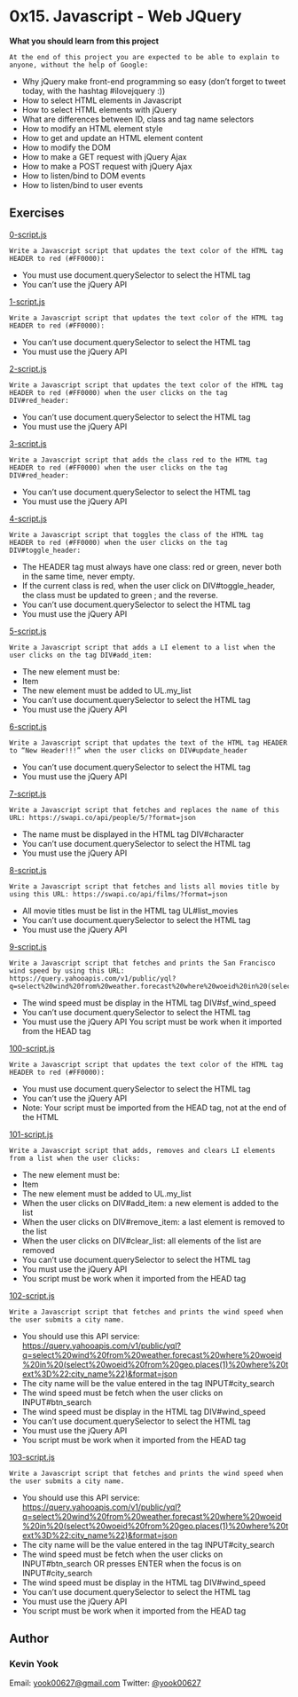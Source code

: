 # 0x15. Javascript - Web JQuery

**What you should learn from this project**

    At the end of this project you are expected to be able to explain to anyone, without the help of Google:

* Why jQuery make front-end programming so easy (don’t forget to tweet today, with the hashtag #ilovejquery :))
* How to select HTML elements in Javascript
* How to select HTML elements with jQuery
* What are differences between ID, class and tag name selectors
* How to modify an HTML element style
* How to get and update an HTML element content
* How to modify the DOM
* How to make a GET request with jQuery Ajax
* How to make a POST request with jQuery Ajax
* How to listen/bind to DOM events
* How to listen/bind to user events

## Exercises

[0-script.js](./0-script.js)
```
Write a Javascript script that updates the text color of the HTML tag HEADER to red (#FF0000):
```
* You must use document.querySelector to select the HTML tag
* You can’t use the jQuery API

[1-script.js](./1-script.js)
```
Write a Javascript script that updates the text color of the HTML tag HEADER to red (#FF0000):
```
* You can’t use document.querySelector to select the HTML tag
* You must use the jQuery API

[2-script.js](./2-script.js)
```
Write a Javascript script that updates the text color of the HTML tag HEADER to red (#FF0000) when the user clicks on the tag DIV#red_header:
```
* You can’t use document.querySelector to select the HTML tag
* You must use the jQuery API

[3-script.js](./3-script.js)
```
Write a Javascript script that adds the class red to the HTML tag HEADER to red (#FF0000) when the user clicks on the tag DIV#red_header:
```
* You can’t use document.querySelector to select the HTML tag
* You must use the jQuery API

[4-script.js](./4-script.js)
```
Write a Javascript script that toggles the class of the HTML tag HEADER to red (#FF0000) when the user clicks on the tag DIV#toggle_header:
```
* The HEADER tag must always have one class: red or green, never both in the same time, never empty.
* If the current class is red, when the user click on DIV#toggle_header, the class must be updated to green ; and the reverse.
* You can’t use document.querySelector to select the HTML tag
* You must use the jQuery API

[5-script.js](./5-script.js)
```
Write a Javascript script that adds a LI element to a list when the user clicks on the tag DIV#add_item:
```
* The new element must be: <li>Item</li>
* The new element must be added to UL.my_list
* You can’t use document.querySelector to select the HTML tag
* You must use the jQuery API

[6-script.js](./6-script.js)
```
Write a Javascript script that updates the text of the HTML tag HEADER to “New Header!!!” when the user clicks on DIV#update_header
```
* You can’t use document.querySelector to select the HTML tag
* You must use the jQuery API

[7-script.js](./7-script.js)
```
Write a Javascript script that fetches and replaces the name of this URL: https://swapi.co/api/people/5/?format=json
```
* The name must be displayed in the HTML tag DIV#character
* You can’t use document.querySelector to select the HTML tag
* You must use the jQuery API

[8-script.js](./8-script.js)
```
Write a Javascript script that fetches and lists all movies title by using this URL: https://swapi.co/api/films/?format=json
```
* All movie titles must be list in the HTML tag UL#list_movies
* You can’t use document.querySelector to select the HTML tag
* You must use the jQuery API

[9-script.js](./9-script.js)
```
Write a Javascript script that fetches and prints the San Francisco wind speed by using this URL: https://query.yahooapis.com/v1/public/yql?q=select%20wind%20from%20weather.forecast%20where%20woeid%20in%20(select%20woeid%20from%20geo.places(1)%20where%20text%3D%22San%20Francisco%2C%20CA%22)&format=json
```
* The wind speed must be display in the HTML tag DIV#sf_wind_speed
* You can’t use document.querySelector to select the HTML tag
* You must use the jQuery API You script must be work when it imported from the HEAD tag

[100-script.js](./100-script.js)
```
Write a Javascript script that updates the text color of the HTML tag HEADER to red (#FF0000):
```
* You must use document.querySelector to select the HTML tag
* You can’t use the jQuery API
* Note: Your script must be imported from the HEAD tag, not at the end of the HTML

[101-script.js](./101-script.js)
```
Write a Javascript script that adds, removes and clears LI elements from a list when the user clicks:
```
* The new element must be: <li>Item</li>
* The new element must be added to UL.my_list
* When the user clicks on DIV#add_item: a new element is added to the list
* When the user clicks on DIV#remove_item: a last element is removed to the list
* When the user clicks on DIV#clear_list: all elements of the list are removed
* You can’t use document.querySelector to select the HTML tag
* You must use the jQuery API
* You script must be work when it imported from the HEAD tag

[102-script.js](./102-script.js)
```
Write a Javascript script that fetches and prints the wind speed when the user submits a city name.
```
* You should use this API service: https://query.yahooapis.com/v1/public/yql?q=select%20wind%20from%20weather.forecast%20where%20woeid%20in%20(select%20woeid%20from%20geo.places(1)%20where%20text%3D%22:city_name%22)&format=json 
* The city name will be the value entered in the tag INPUT#city_search
* The wind speed must be fetch when the user clicks on INPUT#btn_search
* The wind speed must be display in the HTML tag DIV#wind_speed
* You can’t use document.querySelector to select the HTML tag
* You must use the jQuery API
* You script must be work when it imported from the HEAD tag

[103-script.js](./103-script.js)
```
Write a Javascript script that fetches and prints the wind speed when the user submits a city name.
```
* You should use this API service: https://query.yahooapis.com/v1/public/yql?q=select%20wind%20from%20weather.forecast%20where%20woeid%20in%20(select%20woeid%20from%20geo.places(1)%20where%20text%3D%22:city_name%22)&format=json 
* The city name will be the value entered in the tag INPUT#city_search
* The wind speed must be fetch when the user clicks on INPUT#btn_search OR presses ENTER when the focus is on INPUT#city_search
* The wind speed must be display in the HTML tag DIV#wind_speed
* You can’t use document.querySelector to select the HTML tag
* You must use the jQuery API
* You script must be work when it imported from the HEAD tag


## Author
### Kevin Yook 
Email: <yook00627@gmail.com> Twitter: [@yook00627](https://twitter.com/yook00627)
